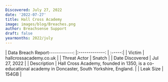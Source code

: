 ```yaml
---
Discovered: July 27, 2022
date: '2022-07-27'
title: Hall Cross Academy
image: images/blog/Breaches.png
author: Breachsense Support
draft: false
yearmonths: 2022/july
---
```


| Data Breach Report------------:     |:-------------:    | :-----:|
| Victim      | hallcrossacademy.co.uk      | 
| Threat Actor      | Snatch      | 
| Date Discovered      | Jul 27, 2022      | 
| Description      | Hall Cross Academy, founded in 1350, is a co-educational academy in Doncaster, South Yorkshire, England.      | 
| Leak Size      | 154GB      | 

